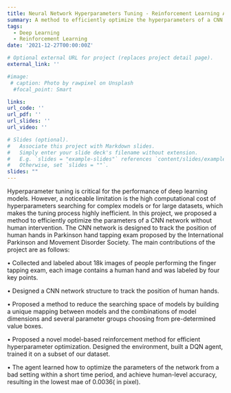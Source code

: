 ```yaml
---
title: Neural Network Hyperparameters Tuning - Reinforcement Learning Approach
summary: A method to efficiently optimize the hyperparameters of a CNN network without human intervention.
tags:
  - Deep Learning
  - Reinforcement Learning
date: '2021-12-27T00:00:00Z'

# Optional external URL for project (replaces project detail page).
external_link: ''

#image:
 # caption: Photo by rawpixel on Unsplash
  #focal_point: Smart

links:
url_code: ''
url_pdf: ''
url_slides: ''
url_video: ''

# Slides (optional).
#   Associate this project with Markdown slides.
#   Simply enter your slide deck's filename without extension.
#   E.g. `slides = "example-slides"` references `content/slides/example-slides.md`.
#   Otherwise, set `slides = ""`.
slides: ""
---
```


Hyperparameter tuning is critical for the performance of deep learning models. However, a noticeable limitation is the high computational cost of hyperparameters searching for complex models or for large datasets, which makes the tuning process highly inefficient. In this project, we proposed a method to efficiently optimize the parameters of a CNN network without human intervention. The CNN network is designed to track the position of human hands in Parkinson hand tapping exam proposed by the International Parkinson and Movement Disorder Society. The main contributions of the project are as follows:

• Collected and labeled about 18k images of people performing the finger tapping exam, each image contains a human hand and was labeled by four key points.

• Designed a CNN network structure to track the position of human hands.

• Proposed a method to reduce the searching space of models by building a unique mapping between models and the combinations of model dimensions and several parameter groups choosing from pre-determined value boxes.

• Proposed a novel model-based reinforcement method for efficient hyperparameter optimization. Designed the environment, built a DQN agent, trained it on a subset of our dataset.

• The agent learned how to optimize the parameters of the network from a bad setting within a short time period, and achieve human-level accuracy, resulting in the lowest mae of 0.0036( in pixel).
